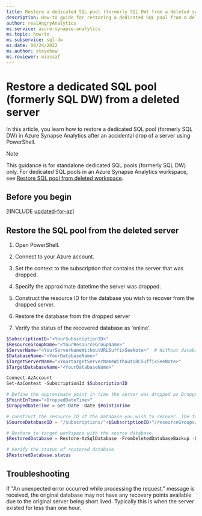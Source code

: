 ```yaml
---
title: Restore a dedicated SQL pool (formerly SQL DW) from a deleted server
description: How-to guide for restoring a dedicated SQL pool from a deleted server.
author: realAngryAnalytics
ms.service: azure-synapse-analytics
ms.topic: how-to
ms.subservice: sql-dw
ms.date: 08/24/2022
ms.author: stevehow
ms.reviewer: wiassaf
---
```


# Restore a dedicated SQL pool (formerly SQL DW) from a deleted server

In this article, you learn how to restore a dedicated SQL pool (formerly SQL DW) in Azure Synapse Analytics after an accidental drop of a server using PowerShell.

> [!NOTE]
> This guidance is for standalone dedicated SQL pools (formerly SQL DW) only. For dedicated SQL pools in an Azure Synapse Analytics workspace, see [Restore SQL pool from deleted workspace](../backuprestore/restore-sql-pool-from-deleted-workspace.md).

## Before you begin

[!INCLUDE [updated-for-az](~/reusable-content/ce-skilling/azure/includes/updated-for-az.md)]

## Restore the SQL pool from the deleted server

1. Open PowerShell.

2. Connect to your Azure account.

3. Set the context to the subscription that contains the server that was dropped.

4. Specify the approximate datetime the server was dropped.

5. Construct the resource ID for the database you wish to recover from the dropped server.

6. Restore the database from the dropped server

7. Verify the status of the recovered database as 'online'.


```powershell
$SubscriptionID="<YourSubscriptionID>"
$ResourceGroupName="<YourResourceGroupName>"
$ServerName="<YourServerNameWithoutURLSuffixSeeNote>"  # Without database.windows.net
$DatabaseName="<YourDatabaseName>"
$TargetServerName="<YourtargetServerNameWithoutURLSuffixSeeNote>"  
$TargetDatabaseName="<YourDatabaseName>"

Connect-AzAccount
Set-AzContext -SubscriptionId $SubscriptionID

# Define the approximate point in time the server was dropped as DroppedDateTime "yyyy-MM-ddThh:mm:ssZ" (ex. 2022-01-01T16:15:00Z)
$PointInTime="<DroppedDateTime>" 
$DroppedDateTime = Get-Date -Date $PointInTime 

# construct the resource ID of the database you wish to recover. The format required Microsoft.Sql. This includes the approximate date time the server was dropped.
$SourceDatabaseID = "/subscriptions/"+$SubscriptionID+"/resourceGroups/"+$ResourceGroupName+"/providers/Microsoft.Sql/servers/"+$ServerName+"/restorableDroppedDatabases/"+$DatabaseName+","+$DroppedDateTime.ToUniversalTime().ToFileTimeUtc().ToString()

# Restore to target workspace with the source database.
$RestoredDatabase = Restore-AzSqlDatabase -FromDeletedDatabaseBackup -DeletionDate $DroppedDateTime -ResourceGroupName $ResourceGroupName -ServerName $TargetServerName -TargetDatabaseName $TargetDatabaseName -ResourceId $SourceDatabaseID 

# Verify the status of restored database
$RestoredDatabase.status
```

## Troubleshooting
If "An unexpected error occurred while processing the request." message is received, the original database may not have any recovery points available due to the original server being short lived. Typically this is when the server existed for less than one hour.
